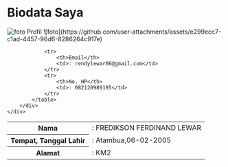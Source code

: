 <!DOCTYPE html>
<html lang="id">
<head>
    <meta charset="UTF-8">
    <meta name="viewport" content="width=device-width, initial-scale=1.0">
    <title>by Rendy Lewar</title>
    <link rel="stylesheet" href="style.css">
</head>
<body>
    <div class="container">
        <h1>Biodata Saya</h1>
        <div class="profile">
            <img src="\Users\User\Downloads\foto.jpeg" alt="foto Profil">
            <table>
                <tr>
                    <th>Nama</th>
                    <td>: FREDIKSON FERDINAND LEWAR</td>
                </tr>
                <tr>
                    <th>Tempat, Tanggal Lahir</th>
                    <td>: Atambua,06-02-2005</td>
                </tr>
                <tr>
                    <th>Alamat</th>
                    <td>: KM2 </td>
                </tr>    ![foto](https://github.com/user-attachments/assets/e299ecc7-c1ad-4457-96d6-8286264c917e)

                <tr>
                    <th>Email</th>
                    <td>: rendylewar06@gmail.com</td>
                </tr>
                <tr>
                    <th>No. HP</th>
                    <td>: 082120989195</td>
                </tr>
            </table>
        </div>
    </div>
</body>
</html>

